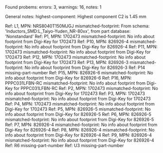 Found probems: errors: 3, warnings: 16, notes: 1

General notes:
  highest-component: Highest component C2 is 1.45 mm

Ref: L1, MPN: NRS8040T150MJGJ
  mismatched-footprint: From schema: 'Inductors_SMD:L_Taiyo-Yuden_NR-80xx', from part database: 'Nonstandard'
Ref: P1, MPN: 1702473
  mismatched-footprint: No info about footprint from Digi-Key for 1702473
Ref: P10, MPN: 826926-4
  mismatched-footprint: No info about footprint from Digi-Key for 826926-4
Ref: P11, MPN: 1702473
  mismatched-footprint: No info about footprint from Digi-Key for 1702473
Ref: P12, MPN: 1702473
  mismatched-footprint: No info about footprint from Digi-Key for 1702473
Ref: P13, MPN: 826926-3
  mismatched-footprint: No info about footprint from Digi-Key for 826926-3
Ref: P14
  missing-part-number
Ref: P15, MPN: 826926-6
  mismatched-footprint: No info about footprint from Digi-Key for 826926-6
Ref: P16, MPN: PPPC031LFBN-RC
  mismatched-footprint: No info about footprint from Digi-Key for PPPC031LFBN-RC
Ref: P2, MPN: 1702473
  mismatched-footprint: No info about footprint from Digi-Key for 1702473
Ref: P3, MPN: 1702473
  mismatched-footprint: No info about footprint from Digi-Key for 1702473
Ref: P4, MPN: 1702473
  mismatched-footprint: No info about footprint from Digi-Key for 1702473
Ref: P5, MPN: 826926-5
  mismatched-footprint: No info about footprint from Digi-Key for 826926-5
Ref: P6, MPN: 826926-5
  mismatched-footprint: No info about footprint from Digi-Key for 826926-5
Ref: P7, MPN: 826926-4
  mismatched-footprint: No info about footprint from Digi-Key for 826926-4
Ref: P8, MPN: 826926-4
  mismatched-footprint: No info about footprint from Digi-Key for 826926-4
Ref: P9, MPN: 826926-4
  mismatched-footprint: No info about footprint from Digi-Key for 826926-4
Ref: R6
  missing-part-number
Ref: U3
  missing-part-number
